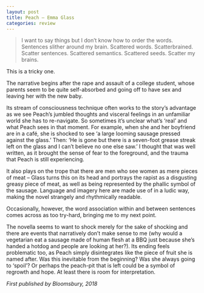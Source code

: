 ```yaml
---
layout: post
title: Peach – Emma Glass
categories: review
---
```


> I want to say things but I don’t know how to order the words. Sentences slither around my brain. Scattered words. Scatterbrained. Scatter sentences. Scattered semantics. Scattered seeds. Scatter my brains.

This is a tricky one.

The narrative begins after the rape and assault of a college student, whose parents seem to be quite self-absorbed and going off to have sex and leaving her with the new baby.

Its stream of consciousness technique often works to the story’s advantage as we see Peach’s jumbled thoughts and visceral feelings in an unfamiliar world she has to re-navigate. So sometimes it’s unclear what’s ‘real’ and what Peach sees in that moment. For example, when she and her boyfriend are in a café, she is shocked to see ‘a large looming sausage pressed against the glass.’ Then: ‘He is gone but there is a seven-foot grease streak left on the glass and I can’t believe no one else saw.’ I thought that was well written, as it brought the sense of fear to the foreground, and the trauma that Peach is still experiencing.

It also plays on the trope that there are men who see women as mere pieces of meat – Glass turns this on its head and portrays the rapist as a disgusting greasy piece of meat, as well as being represented by the phallic symbol of the sausage. Language and imagery here are made use of in a ludic way, making the novel strangely and rhythmically readable.

Occasionally, however, the word association within and between sentences comes across as too try-hard, bringing me to my next point.

The novella seems to want to shock merely for the sake of shocking and there are events that narratively don’t make sense to me (why would a vegetarian eat a sausage made of human flesh at a BBQ just because she’s handed a hotdog and people are looking at her?). Its ending feels problematic too, as Peach simply disintegrates like the piece of fruit she is named after. Was this inevitable from the beginning? Was she always going to ‘spoil’? Or perhaps the peach-pit that is left could be a symbol of regrowth and hope. At least there is room for interpretation.

*First published by Bloomsbury, 2018*
